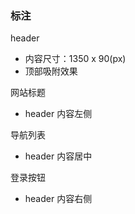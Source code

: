 ### 标注

header

-   内容尺寸：1350 x 90(px)
-   顶部吸附效果

网站标题

-   header 内容左侧

导航列表

-   header 内容居中

登录按钮

-   header 内容右侧
